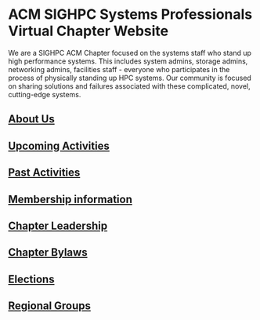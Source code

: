 # ACM SIGHPC Systems Professionals Virtual Chapter Website

We are a SIGHPC ACM Chapter focused on the systems staff who stand up high performance systems. This includes system admins, storage admins, networking admins, 
facilities staff - everyone who participates in the process of physically standing up HPC systems. Our community is focused on sharing solutions and failures associated with these complicated, novel, cutting-edge systems.

## [About Us](AboutUs.md)

## [Upcoming Activities](UpcomingActivities.md)

## [Past Activities](PastActivities.md)

## [Membership information](Membership.md)

## [Chapter Leadership](SIGHPCSystemsOfficers.md)

## [Chapter Bylaws](https://github.com/SIGHPC-SYSPROS/OrganizationalDocs/blob/master/SIGHPCSystemsBylaws.md)

## [Elections](Elections.md)

## [Regional Groups](Regional.md)
